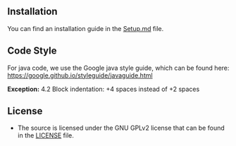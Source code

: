 ## Installation

You can find an installation guide in the [Setup.md] file.

## Code Style

For java code, we use the Google java style guide, which can be found here:
https://google.github.io/styleguide/javaguide.html

**Exception:** 4.2 Block indentation: +4 spaces instead of +2 spaces

## License

- The source is licensed under the GNU GPLv2 license that can be found in the [LICENSE](LICENSE)
  file.

[Setup.md]: SETUP.md
